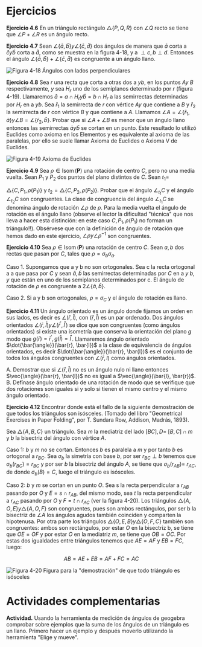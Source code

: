 # Ejercicios

**Ejercicio 4.6** En un triángulo rectángulo $\triangle\{P, Q, R\}$ con $\angle Q$ recto se tiene que $\angle P+\angle R$ es un ángulo recto.

**Ejercicio 4.7** Sean $\angle\{\bar{a}, \bar{b}\} y \angle\{\bar{c}, \bar{d}\}$ dos ángulos de manera que $\bar{a}$ corta a $\bar{c} y \bar{b}$ corta a $\bar{d}$, como se muestra en la figura 4-18, y a $\perp c, b \perp d$. Entonces el ángulo $\angle\{\bar{a}, \bar{b}\}+\angle\{\bar{c}, \bar{d}\}$ es congruente a un ángulo llano.

![Figura 4-18 Ángulos con lados perpendiculares](attachment:angulos_perpendiculares.png)

**Ejercicio 4.8** Sea $r$ una recta que corta a otras dos a $y b$, en los puntos $A y$ $B$ respectivamente, $y$ sea $H_{r}$ uno de los semiplanos determinado por $r$ (figura 4-19). Llamaremos $\bar{a}=a \cap H_{r} y \bar{b}=b \cap H_{r}$ a las semirrectas determinadas por $H_{r}$ en a $y b$. Sea $\bar{r}_{1}$ la semirrecta de $r$ con vértice $A y$ que contiene a $B$ y $\bar{r}_{2}$ la semirrecta de $r$ con vértice $B$ y que contiene a $A$. Llamamos $\angle A=\angle\left\{\bar{r}_{1}, \bar{a}\right\} y \angle B=\angle\left\{\bar{r}_{2}, \bar{b}\right\}$. Probar que si $\angle A+\angle B$ es menor que un ángulo llano entonces las semirrectas $\bar{a} y \bar{b}$ se cortan en un punto. Este resultado lo utilizó Euclides como axioma en los Elementos y es equivalente al axioma de las paralelas, por ello se suele llamar Axioma de Euclides o Axioma V de Euclides.

![Figura 4-19 Axioma de Euclides](attachment:axioma_euclides.png)

**Ejercicio 4.9** Sea $\rho \in \operatorname{Isom}(\mathbf{P})$ una rotación de centro $C$, pero no una media vuelta. Sean $P_{1}$ y $P_{2}$ dos puntos del plano distintos de $C$. Sean $t_{1}=$

$\triangle\left\{C, P_{1}, \rho\left(P_{1}\right)\right\}$ y $t_{2}=\triangle\left\{C, P_{2}, \rho\left(P_{2}\right)\right\}$. Probar que el ángulo $\angle_{t_{1}} C$ y el ángulo $\angle_{t_{2}} C$ son congruentes. La clase de congruencia del ángulo $\angle_{t_{1}} C$ se denomina ángulo de rotación $\angle \rho$ de $\rho$. Para la media vuelta el ángulo de rotación es el ángulo llano (observe el lector la dificultad "técnica" que nos lleva a hacer esta distinción: en este caso $C, P_{1}, \rho\left(P_{1}\right)$ no forman un triángulo!!). Obsérvese que con la definición de ángulo de rotación que hemos dado en este ejercicio, $\angle \rho y \angle \rho^{-1}$ son congruentes.

**Ejercicio 4.10** Sea $\rho \in \operatorname{Isom}(\mathbf{P})$ una rotación de centro $C$. Sean $a, b$ dos rectas que pasan por $C$, tales que $\rho=\sigma_{b} \sigma_{a}$.

Caso 1. Supongamos que a y b no son ortogonales. Sea c la recta ortogonal a a que pasa por $C$ y sean $\bar{a}, \bar{b}$ las semirrectas determinadas por $C$ en a $y$ $b, y$ que están en uno de los semiplanos determinados por c. El ángulo de rotación de $\rho$ es congruente a $2 \angle\{\bar{a}, \bar{b}\}$.

Caso 2. Si a y b son ortogonales, $\rho=\sigma_{C}$ y el ángulo de rotación es llano.

**Ejercicio 4.11** Un ángulo orientado es un ángulo donde fijamos un orden en sus lados, es decir es $\angle(\bar{r}, \bar{l})$, con $(\bar{r}, \bar{l})$ es un par ordenado. Dos ángulos orientados $\angle(\bar{r}, \bar{l}) y \angle\left(\bar{r}^{\prime}, \bar{l}^{\prime}\right)$ se dice que son congruentes (como ángulos orientados) si existe una isometría que conserva la orientación del plano $g$ modo que $g(\bar{r})=\bar{r}^{\prime}, g(\bar{l})=\bar{l}^{\prime}$. Llamaremos ángulo orientado $\dot{\bar{\angle}}(\bar{r}, \bar{l})$ a la clase de equivalencia de ángulos orientados, es decir $\dot{\bar{\angle}}(\bar{r}, \bar{l})$ es el conjunto de todos los ángulos congruentes con $\angle(\bar{r}, \bar{l})$ como ángulos orientados.

A. Demostrar que si $\angle(\bar{r}, \bar{l})$ no es un ángulo nulo ni llano entonces $\vec{\angle}(\bar{r}, \bar{l})$ no es igual a $\vec{\angle}(\bar{l}, \bar{r})$.
B. Defínase ángulo orientado de una rotación de modo que se verifique que dos rotaciones son iguales si y solo si tienen el mismo centro y el mismo ángulo orientado.

**Ejercicio 4.12** Encontrar donde está el fallo de la siguiente demostración de que todos los triángulos son isósceles. (Tomado del libro "Geometrical Exercises in Paper Folding", por T. Sundara Row, Addison, Madrás, 1893).

Sea $\triangle\{A, B, C\}$ un triángulo. Sea $m$ la mediatriz del lado $[B C], D=$ $[B, C] \cap m$ y $b$ la bisectriz del ángulo con vértice $A$.

Caso 1: $b$ y $m$ no se cortan. Entonces $b$ es paralela a $m$ y por tanto $b$ es ortogonal a $r_{B C}$. Sea $\sigma_{b}$ la simetría con base $b$, por ser $r_{B C} \perp b$ tenemos que $\sigma_{b}\left(r_{B C}\right)=r_{B C}$ y por ser $b$ la bisectriz del ángulo $A$, se tiene que $\sigma_{b}\left(r_{A B}\right)=$ $r_{A C}$, de donde $\sigma_{b}(B)=C$, luego el triángulo es isósceles.

Caso 2: $b$ y $m$ se cortan en un punto $O$. Sea s la recta perpendicular a $r_{A B}$ pasando por $O$ y $E=s \cap r_{A B}$, del mismo modo, sea $t$ la recta perpendicular a $r_{A C}$ pasando por $O$ y $F=t \cap r_{A C}$ (ver la figura 4-20). Los triángulos $\triangle\{A, O, E\} y \triangle\{A, O, F\}$ son congruentes, pues son ambos rectángulos, por ser b la bisectriz de $\angle A$ los ángulos agudos también coinciden y comparten la hipotenusa. Por otra parte los triángulos $\triangle\{O, E, B\} y \triangle\{O, F, C\}$ también son congruentes: ambos son rectángulos, por estar $O$ en la bisectriz b, se tiene que $O E=O F$ y por estar $O$ en la mediatriz $m$, se tiene que $O B=O C$. Por estas dos igualdades entre triángulos tenemos que $A E=A F$ y $E B=F C$, luego:

$$
A B=A E+E B=A F+F C=A C
$$

![Figura 4-20 Figura para la "demostración" de que todo triángulo es isósceles](attachment:demostracion_isosceles.png)

# Actividades complementarias

**Actividad.** Usando la herramienta de medición de ángulos de geogebra comprobar sobre ejemplos que la suma de los ángulos de un triángulo es un llano. Primero hacer un ejemplo y después moverlo utilizando la herramienta "Elige y mueve".
